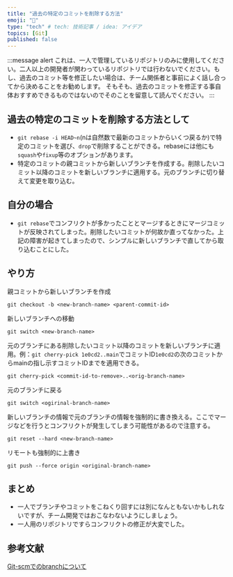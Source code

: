 ```yaml
---
title: "過去の特定のコミットを削除する方法"
emoji: "💬"
type: "tech" # tech: 技術記事 / idea: アイデア
topics: [Git]
published: false
---
```


:::message alert
これは、一人で管理しているリポジトリのみに使用してください。二人以上の開発者が関わっているリポジトリでは行わないでください。もし、過去のコミット等を修正したい場合は、チーム関係者と事前によく話し合ってから決めることをお勧めします。
そもそも、過去のコミットを修正する事自体おすすめできるものではないのでそのことを留意して読んでください。
:::

## 過去の特定のコミットを削除する方法として
- `git rebase -i HEAD~n`(nは自然数で最新のコミットからいくつ戻るか)で特定のコミットを選び、`drop`で削除することができる。rebaseには他にも`squash`や`fixup`等のオプションがあります。
- 特定のコミットの親コミットから新しいブランチを作成する。削除したいコミット以降のコミットを新しいブランチに適用する。元のブランチに切り替えて変更を取り込む。

## 自分の場合
- `git rebase`でコンフリクトが多かったこととマージするときにマージコミットが反映されてしまった。削除したいコミットが何故か直ってなかった。上記の障害が起きてしまったので、シンプルに新しいブランチで直してから取り込むことにした。

## やり方
親コミットから新しいブランチを作成
```git
git checkout -b <new-branch-name> <parent-commit-id>
```
新しいブランチへの移動
```git
git switch <new-branch-name>
```
元のブランチにある削除したいコミット以降のコミットを新しいブランチに適用。例：`git cherry-pick 1e0cd2..main`でコミットID`1e0cd2`の次のコミットからmainの指し示すコミットIDまでを適用できる。
```git
git cherry-pick <commit-id-to-remove>..<orig-branch-name>
```
元のブランチに戻る
```git
git switch <ogirinal-branch-name>
```
新しいブランチの情報で元のブランチの情報を強制的に書き換える。ここでマージなどを行うとコンフリクトが発生してしまう可能性があるので注意する。
```git
git reset --hard <new-branch-name>
```
リモートも強制的に上書き
```git
git push --force origin <original-branch-name>
```


## まとめ
- 一人でブランチやコミットをこねくり回すには別になんともないかもしれないですが、チーム開発ではおこなわないようにしましょう。
- 一人用のリポジトリですらコンフリクトの修正が大変でした。

## 参考文献
[Git-scmでのbranchについて](https://git-scm.com/docs/git-branch)